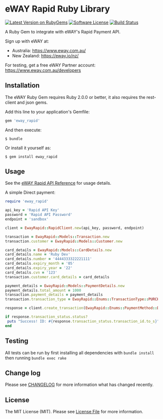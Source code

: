 # eWAY Rapid Ruby Library

[![Latest Version on RubyGems][ico-version]][link-rubygems]
[![Software License][ico-license]](LICENSE.md)
[![Build Status][ico-travis]][link-travis]

A Ruby Gem to integrate with eWAY's Rapid Payment API.

Sign up with eWAY at:
 - Australia:    https://www.eway.com.au/
 - New Zealand:  https://eway.io/nz/

For testing, get a free eWAY Partner account: https://www.eway.com.au/developers

## Installation

The eWAY Ruby Gem requires Ruby 2.0.0 or better, it also requires the rest-client and json gems.

Add this line to your application's Gemfile:

```ruby
gem 'eway_rapid'
```

And then execute:

```
$ bundle
```

Or install it yourself as:

```
$ gem install eway_rapid
```

## Usage

See the [eWAY Rapid API Reference](https://eway.io/api-v3/?ruby) for usage details.

A simple Direct payment:

```ruby
require 'eway_rapid'

api_key = 'Rapid API Key'
password = 'Rapid API Password'
endpoint = 'sandbox'

client = EwayRapid::RapidClient.new(api_key, password, endpoint)

transaction = EwayRapid::Models::Transaction.new
transaction.customer = EwayRapid::Models::Customer.new

card_details = EwayRapid::Models::CardDetails.new
card_details.name = 'Ruby Dev'
card_details.number = '4444333322221111'
card_details.expiry_month = '05'
card_details.expiry_year = '22'
card_details.cvn = '123'
transaction.customer.card_details = card_details

payment_details = EwayRapid::Models::PaymentDetails.new
payment_details.total_amount = 1000
transaction.payment_details = payment_details
transaction.transaction_type = EwayRapid::Enums::TransactionType::PURCHASE

response = client.create_transaction(EwayRapid::Enums::PaymentMethod::DIRECT, transaction)

if response.transaction_status.status?
 puts "Success! ID: #{response.transaction_status.transaction_id.to_s}"
end
```

## Testing

All tests can be run by first installing all dependencies with `bundle install` then running `bundle exec rake`  

## Change log

Please see [CHANGELOG](CHANGELOG.md) for more information what has changed recently.

## License

The MIT License (MIT). Please see [License File](LICENSE.md) for more information.

[ico-version]: https://img.shields.io/gem/v/eway_rapid.svg?style=flat-square
[ico-license]: https://img.shields.io/badge/license-MIT-brightgreen.svg?style=flat-square
[ico-travis]: https://img.shields.io/travis/eWAYPayment/eway-rapid-ruby/master.svg?style=flat-square

[link-rubygems]: https://rubygems.com/gems/eway_rapid
[link-travis]: https://travis-ci.com/eWAYPayment/eway-rapid-ruby
